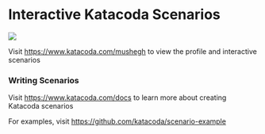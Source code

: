 # Interactive Katacoda Scenarios

[![](http://shields.katacoda.com/katacoda/mushegh/count.svg)](https://www.katacoda.com/mushegh "Get your profile on Katacoda.com")

Visit https://www.katacoda.com/mushegh to view the profile and interactive scenarios

### Writing Scenarios
Visit https://www.katacoda.com/docs to learn more about creating Katacoda scenarios

For examples, visit https://github.com/katacoda/scenario-example
